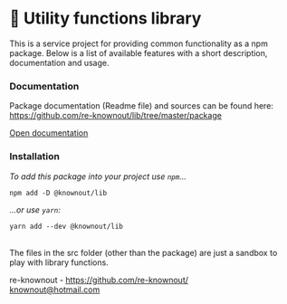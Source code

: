# 🧱 Utility functions library

This is a service project for providing common functionality as a npm package. Below is a list of available features
with a short description, documentation and usage.

### Documentation

Package documentation (Readme file) and sources can be found here:
https://github.com/re-knownout/lib/tree/master/package

[Open documentation](https://github.com/re-knownout/lib/tree/master/package/README.md)

### Installation

_To add this package into your project use `npm`..._

```shell
npm add -D @knownout/lib
```

_...or use `yarn`:_

```shell
yarn add --dev @knownout/lib
```

<br />
The files in the src folder (other than the package) are 
just a sandbox to play with library functions.

re-knownout - https://github.com/re-knownout/
<br>[knownout@hotmail.com](mailto:knownout@hotmail.com)
